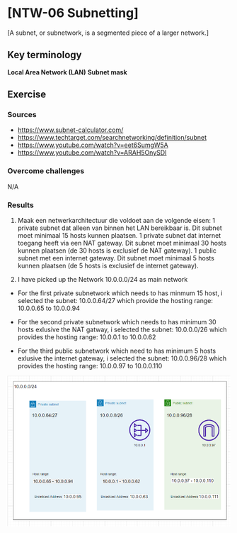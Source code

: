 # [NTW-06 Subnetting]
[A subnet, or subnetwork, is a segmented piece of a larger network.]

## Key terminology
**Local Area Network (LAN)**
**Subnet mask**


## Exercise
### Sources
- https://www.subnet-calculator.com/
- https://www.techtarget.com/searchnetworking/definition/subnet
- https://www.youtube.com/watch?v=eet6SumgW5A
- https://www.youtube.com/watch?v=ARAH5OnySDI

### Overcome challenges
N/A

### Results
1. Maak een netwerkarchitectuur die voldoet aan de volgende eisen:
1 private subnet dat alleen van binnen het LAN bereikbaar is. Dit subnet moet minimaal 15 hosts kunnen plaatsen.
1 private subnet dat internet toegang heeft via een NAT gateway. Dit subnet moet minimaal 30 hosts kunnen plaatsen (de 30 hosts is exclusief de NAT gateway).
1 public subnet met een internet gateway. Dit subnet moet minimaal 5 hosts kunnen plaatsen (de 5 hosts is exclusief de internet gateway).

2. I have picked up the Network 10.0.0.0/24 as main network
- For the first private subnetwork which needs to has minmum 15 host, i selected the subnet: 10.0.0.64/27 which provide the hosting range: 10.0.0.65 to 10.0.0.94 

- For the second private subnetwork which needs to has minimum 30 hosts exlusive the NAT gatway, i selected the subnet: 10.0.0.0/26 which provides the hosting range: 10.0.0.1 to 10.0.0.62

- For the third public subnetwork which need to has minimum 5 hosts exlusive the internet gateway, i selected the subnet: 10.0.0.96/28 which provides the hosting range: 10.0.0.97 to 10.0.0.110


![Network architect](https://github.com/Techgrounds-Cloud-9/cloud-9-EhabRihawi985/blob/main/00_includes/Network/Network.png)


